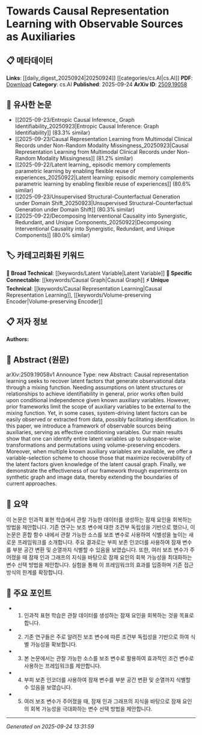 <!-- KEYWORD_LINKING_METADATA:
{
  "processed_timestamp": "2025-09-24T13:31:59.806034",
  "vocabulary_version": "1.0",
  "selected_keywords": [
    "Causal Representation Learning",
    "Latent Variable",
    "Volume-preserving Encoder",
    "Causal Graph"
  ],
  "rejected_keywords": [],
  "similarity_scores": {
    "Causal Representation Learning": 0.78,
    "Latent Variable": 0.65,
    "Volume-preserving Encoder": 0.7,
    "Causal Graph": 0.72
  },
  "extraction_method": "AI_prompt_based",
  "budget_applied": true,
  "candidates_json": {
    "candidates": [
      {
        "surface": "Causal Representation Learning",
        "canonical": "Causal Representation Learning",
        "aliases": [
          "Causal Learning",
          "Causal Inference"
        ],
        "category": "unique_technical",
        "rationale": "This concept is central to the paper and represents a specific area of study within machine learning.",
        "novelty_score": 0.75,
        "connectivity_score": 0.65,
        "specificity_score": 0.85,
        "link_intent_score": 0.78
      },
      {
        "surface": "Latent Factors",
        "canonical": "Latent Variable",
        "aliases": [
          "Hidden Variable",
          "Latent Structure"
        ],
        "category": "broad_technical",
        "rationale": "Latent variables are a fundamental concept in machine learning, crucial for understanding the paper's methodology.",
        "novelty_score": 0.45,
        "connectivity_score": 0.7,
        "specificity_score": 0.6,
        "link_intent_score": 0.65
      },
      {
        "surface": "Volume-preserving Encoders",
        "canonical": "Volume-preserving Encoder",
        "aliases": [
          "Volume-preserving Transformation"
        ],
        "category": "unique_technical",
        "rationale": "This is a novel technique introduced in the paper, important for the proposed framework.",
        "novelty_score": 0.8,
        "connectivity_score": 0.55,
        "specificity_score": 0.9,
        "link_intent_score": 0.7
      },
      {
        "surface": "Latent Causal Graph",
        "canonical": "Causal Graph",
        "aliases": [
          "Causal Diagram",
          "Causal Structure"
        ],
        "category": "specific_connectable",
        "rationale": "Understanding causal relationships is key to the paper's approach, linking to broader causal inference topics.",
        "novelty_score": 0.6,
        "connectivity_score": 0.75,
        "specificity_score": 0.8,
        "link_intent_score": 0.72
      }
    ],
    "ban_list_suggestions": [
      "mixing function",
      "system-driving latent factors"
    ]
  },
  "decisions": [
    {
      "candidate_surface": "Causal Representation Learning",
      "resolved_canonical": "Causal Representation Learning",
      "decision": "linked",
      "scores": {
        "novelty": 0.75,
        "connectivity": 0.65,
        "specificity": 0.85,
        "link_intent": 0.78
      }
    },
    {
      "candidate_surface": "Latent Factors",
      "resolved_canonical": "Latent Variable",
      "decision": "linked",
      "scores": {
        "novelty": 0.45,
        "connectivity": 0.7,
        "specificity": 0.6,
        "link_intent": 0.65
      }
    },
    {
      "candidate_surface": "Volume-preserving Encoders",
      "resolved_canonical": "Volume-preserving Encoder",
      "decision": "linked",
      "scores": {
        "novelty": 0.8,
        "connectivity": 0.55,
        "specificity": 0.9,
        "link_intent": 0.7
      }
    },
    {
      "candidate_surface": "Latent Causal Graph",
      "resolved_canonical": "Causal Graph",
      "decision": "linked",
      "scores": {
        "novelty": 0.6,
        "connectivity": 0.75,
        "specificity": 0.8,
        "link_intent": 0.72
      }
    }
  ]
}
-->

# Towards Causal Representation Learning with Observable Sources as Auxiliaries

## 📋 메타데이터

**Links**: [[daily_digest_20250924|20250924]] [[categories/cs.AI|cs.AI]]
**PDF**: [Download](https://arxiv.org/pdf/2509.19058.pdf)
**Category**: cs.AI
**Published**: 2025-09-24
**ArXiv ID**: [2509.19058](https://arxiv.org/abs/2509.19058)

## 🔗 유사한 논문
- [[2025-09-23/Entropic Causal Inference_ Graph Identifiability_20250923|Entropic Causal Inference: Graph Identifiability]] (83.3% similar)
- [[2025-09-23/Causal Representation Learning from Multimodal Clinical Records under Non-Random Modality Missingness_20250923|Causal Representation Learning from Multimodal Clinical Records under Non-Random Modality Missingness]] (81.2% similar)
- [[2025-09-22/Latent learning_ episodic memory complements parametric learning by enabling flexible reuse of experiences_20250922|Latent learning: episodic memory complements parametric learning by enabling flexible reuse of experiences]] (80.6% similar)
- [[2025-09-23/Unsupervised Structural-Counterfactual Generation under Domain Shift_20250923|Unsupervised Structural-Counterfactual Generation under Domain Shift]] (80.3% similar)
- [[2025-09-22/Decomposing Interventional Causality into Synergistic, Redundant, and Unique Components_20250922|Decomposing Interventional Causality into Synergistic, Redundant, and Unique Components]] (80.0% similar)

## 🏷️ 카테고리화된 키워드
**🧠 Broad Technical**: [[keywords/Latent Variable|Latent Variable]]
**🔗 Specific Connectable**: [[keywords/Causal Graph|Causal Graph]]
**⚡ Unique Technical**: [[keywords/Causal Representation Learning|Causal Representation Learning]], [[keywords/Volume-preserving Encoder|Volume-preserving Encoder]]

## 📋 저자 정보

**Authors:** 

## 📄 Abstract (원문)

arXiv:2509.19058v1 Announce Type: new 
Abstract: Causal representation learning seeks to recover latent factors that generate observational data through a mixing function. Needing assumptions on latent structures or relationships to achieve identifiability in general, prior works often build upon conditional independence given known auxiliary variables. However, prior frameworks limit the scope of auxiliary variables to be external to the mixing function. Yet, in some cases, system-driving latent factors can be easily observed or extracted from data, possibly facilitating identification. In this paper, we introduce a framework of observable sources being auxiliaries, serving as effective conditioning variables. Our main results show that one can identify entire latent variables up to subspace-wise transformations and permutations using volume-preserving encoders. Moreover, when multiple known auxiliary variables are available, we offer a variable-selection scheme to choose those that maximize recoverability of the latent factors given knowledge of the latent causal graph. Finally, we demonstrate the effectiveness of our framework through experiments on synthetic graph and image data, thereby extending the boundaries of current approaches.

## 📝 요약

이 논문은 인과적 표현 학습에서 관찰 가능한 데이터를 생성하는 잠재 요인을 회복하는 방법을 제안합니다. 기존 연구는 보조 변수에 대한 조건부 독립성을 기반으로 했으나, 이 논문은 혼합 함수 내에서 관찰 가능한 소스를 보조 변수로 사용하여 식별성을 높이는 새로운 프레임워크를 소개합니다. 주요 결과로는 부피 보존 인코더를 사용하여 잠재 변수를 부분 공간 변환 및 순열까지 식별할 수 있음을 보였습니다. 또한, 여러 보조 변수가 주어졌을 때 잠재 인과 그래프의 지식을 바탕으로 잠재 요인의 회복 가능성을 최대화하는 변수 선택 방법을 제안합니다. 실험을 통해 이 프레임워크의 효과를 입증하며 기존 접근 방식의 한계를 확장합니다.

## 🎯 주요 포인트

- 1. 인과적 표현 학습은 관찰 데이터를 생성하는 잠재 요인을 회복하는 것을 목표로 합니다.
- 2. 기존 연구들은 주로 알려진 보조 변수에 따른 조건부 독립성을 기반으로 하여 식별 가능성을 확보합니다.
- 3. 본 논문에서는 관찰 가능한 소스를 보조 변수로 활용하여 효과적인 조건 변수로 사용하는 프레임워크를 제안합니다.
- 4. 부피 보존 인코더를 사용하여 잠재 변수를 부분 공간 변환 및 순열까지 식별할 수 있음을 보였습니다.
- 5. 여러 보조 변수가 주어졌을 때, 잠재 인과 그래프의 지식을 바탕으로 잠재 요인의 회복 가능성을 극대화하는 변수 선택 방법을 제안합니다.


---

*Generated on 2025-09-24 13:31:59*
